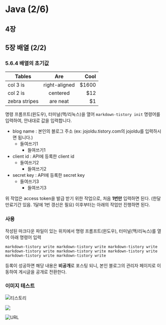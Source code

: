 # Java (2/6) 

## 4장

## 5장 배열 (2/2)

### 5.6.4 배열의 초기값


| Tables        | Are           | Cool  |
| ------------- |:-------------:| -----:|
| col 3 is      | right-aligned | $1600 |
| col 2 is      | centered      |   $12 |
| zebra stripes | are neat      |    $1 |


명령 프롬프트(윈도우), 터미널(맥/리눅스)을 열어 ```markdown-tistory init``` 명령어를 입력하여, 안내대로 값을 입력합니다.
* blog name : 본인의 블로그 주소 (ex: jojoldu.tistory.com의 jojoldu를 입력하시면 됩니다.)
  * 들여쓰기1
    * 들여쓰기1
* client id : API에 등록한 client id
  * 들여쓰기2
    * 들여쓰기2
* secret key : API에 등록한 secret key
  * 들여쓰기3
    * 들여쓰기3
    
위 작업은 access token을 발급 받기 위한 작업으로, 처음 **1번만** 입력하면 된다. (한달 만료기간 있음. 1달에 1번 갱신은 필요)
이후부터는 아래의 작업만 진행하면 된다.

### 사용

작성된 마크다운 파일이 있는 위치에서 명령 프롬프트(윈도우), 터미널(맥/리눅스)를 열어 아래 명령어 입력
```
markdown-tistory write markdown-tistory write markdown-tistory write markdown-tistory write markdown-tistory write markdown-tistory write markdown-tistory write markdown-tistory write
```

등록이 성공하면 해당 내용은 **비공개**로 포스팅 되니, 본인 블로그의 관리자 페이지로 이동하여 게시글을 공개로 전환한다.

### 이미지 테스트

![티스토리](../images/티스토리.png)

![](../images/티스토리클라이언트.png)

![URL](https://t1.daumcdn.net/cfile/tistory/9975AC495E9CEA2F26)
